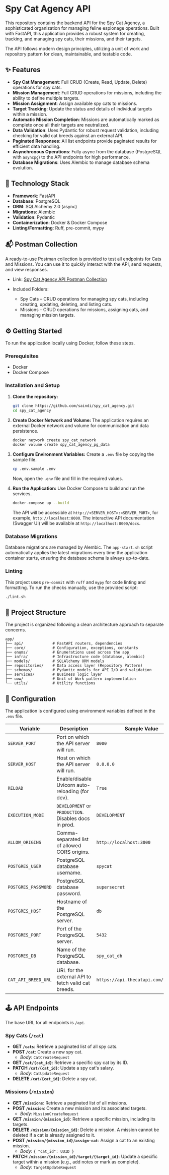# Spy Cat Agency API

This repository contains the backend API for the Spy Cat Agency, a sophisticated organization for managing feline espionage operations. Built with FastAPI, this application provides a robust system for creating, tracking, and managing spy cats, their missions, and their targets.

The API follows modern design principles, utilizing a unit of work and repository pattern for clean, maintainable, and testable code.

## ✨ Features

*   **Spy Cat Management**: Full CRUD (Create, Read, Update, Delete) operations for spy cats.
*   **Mission Management**: Full CRUD operations for missions, including the ability to define multiple targets.
*   **Mission Assignment**: Assign available spy cats to missions.
*   **Target Tracking**: Update the status and details of individual targets within a mission.
*   **Automatic Mission Completion**: Missions are automatically marked as complete once all their targets are neutralized.
*   **Data Validation**: Uses Pydantic for robust request validation, including checking for valid cat breeds against an external API.
*   **Paginated Responses**: All list endpoints provide paginated results for efficient data handling.
*   **Asynchronous Operations**: Fully async from the database (PostgreSQL with `asyncpg`) to the API endpoints for high performance.
*   **Database Migrations**: Uses Alembic to manage database schema evolution.

## 🚀 Technology Stack

*   **Framework**: FastAPI
*   **Database**: PostgreSQL
*   **ORM**: SQLAlchemy 2.0 (async)
*   **Migrations**: Alembic
*   **Validation**: Pydantic
*   **Containerization**: Docker & Docker Compose
*   **Linting/Formatting**: Ruff, pre-commit, mypy

## 📬 Postman Collection

A ready-to-use Postman collection is provided to test all endpoints for Cats and Missions. You can use it to quickly interact with the API, send requests, and view responses.

* Link: [Spy Cat Agency API Postman Collection](https://www.postman.com/gold-comet-981846/workspace/my-workspace/request/23607500-4a3db734-261a-4fdb-9271-740a7d80fc5e?action=share&creator=23607500&active-environment=23607500-56533e4c-403f-4f2a-8b3d-7382f4793ced)

* Included Folders:
  * Spy Cats – CRUD operations for managing spy cats, including creating, updating, deleting, and listing cats.
  * Missions – CRUD operations for missions, assigning cats, and managing mission targets.

## ⚙️ Getting Started

To run the application locally using Docker, follow these steps.

### Prerequisites

*   Docker
*   Docker Compose

### Installation and Setup

1.  **Clone the repository:**
    ```bash
    git clone https://github.com/saindi/spy_cat_agency.git
    cd spy_cat_agency
    ```

2.  **Create Docker Network and Volume:**
    The application requires an external Docker network and volume for communication and data persistence.
    ```bash
    docker network create spy_cat_network
    docker volume create spy_cat_agency_pg_data
    ```

3.  **Configure Environment Variables:**
    Create a `.env` file by copying the sample file.
    ```bash
    cp .env.sample .env
    ```
    Now, open the `.env` file and fill in the required values.

4.  **Run the Application:**
    Use Docker Compose to build and run the services.
    ```bash
    docker-compose up --build
    ```
    The API will be accessible at `http://<SERVER_HOST>:<SERVER_PORT>`, for example, `http://localhost:8000`. The interactive API documentation (Swagger UI) will be available at `http://localhost:8000/docs`.

### Database Migrations

Database migrations are managed by Alembic. The `app-start.sh` script automatically applies the latest migrations every time the application container starts, ensuring the database schema is always up-to-date.

### Linting

This project uses `pre-commit` with `ruff` and `mypy` for code linting and formatting. To run the checks manually, use the provided script:
```bash
./lint.sh
```

## 📂 Project Structure

The project is organized following a clean architecture approach to separate concerns.

```
app/
├── api/             # FastAPI routers, dependencies
├── core/            # Configuration, exceptions, constants
├── enums/           # Enumerations used across the app
├── infra/           # Infrastructure code (database, alembic)
├── models/          # SQLAlchemy ORM models
├── repositories/    # Data access layer (Repository Pattern)
├── schemas/         # Pydantic models for API I/O and validation
├── services/        # Business logic layer
├── uow/             # Unit of Work pattern implementation
└── utils/           # Utility functions
```

## 🔧 Configuration

The application is configured using environment variables defined in the `.env` file.

| Variable              | Description                                          | Sample Value         |
| --------------------- | ---------------------------------------------------- | -------------------- |
| `SERVER_PORT`         | Port on which the API server will run.               | `8000`               |
| `SERVER_HOST`         | Host on which the API server will run.               | `0.0.0.0`            |
| `RELOAD`              | Enable/disable Uvicorn auto-reloading (for dev).     | `True`               |
| `EXECUTION_MODE`      | `DEVELOPMENT` or `PRODUCTION`. Disables docs in prod.| `DEVELOPMENT`        |
| `ALLOW_ORIGINS`       | Comma-separated list of allowed CORS origins.        | `http://localhost:3000`|
| `POSTGRES_USER`       | PostgreSQL database username.                        | `spycat`             |
| `POSTGRES_PASSWORD`   | PostgreSQL database password.                        | `supersecret`        |
| `POSTGRES_HOST`       | Hostname of the PostgreSQL server.                   | `db`                 |
| `POSTGRES_PORT`       | Port of the PostgreSQL server.                       | `5432`               |
| `POSTGRES_DB`         | Name of the PostgreSQL database.                     | `spy_cat_db`         |
| `CAT_API_BREED_URL`   | URL for the external API to fetch valid cat breeds.  | `https://api.thecatapi.com/v1/breeds` |

## 🕹️ API Endpoints

The base URL for all endpoints is `/api`.

### Spy Cats (`/cat`)

*   **GET `/cats`**: Retrieve a paginated list of all spy cats.
*   **POST `/cat`**: Create a new spy cat.
    *   *Body*: `CatCreateRequest`
*   **GET `/cat/{cat_id}`**: Retrieve a specific spy cat by its ID.
*   **PATCH `/cat/{cat_id}`**: Update a spy cat's salary.
    *   *Body*: `CatUpdateRequest`
*   **DELETE `/cat/{cat_id}`**: Delete a spy cat.

### Missions (`/mission`)

*   **GET `/missions`**: Retrieve a paginated list of all missions.
*   **POST `/mission`**: Create a new mission and its associated targets.
    *   *Body*: `MissionCreateRequest`
*   **GET `/mission/{mission_id}`**: Retrieve a specific mission, including its targets.
*   **DELETE `/mission/{mission_id}`**: Delete a mission. A mission cannot be deleted if a cat is already assigned to it.
*   **POST `/mission/{mission_id}/assign-cat`**: Assign a cat to an existing mission.
    *   *Body*: `{ "cat_id": UUID }`
*   **PATCH `/mission/{mission_id}/target/{target_id}`**: Update a specific target within a mission (e.g., add notes or mark as complete).
    *   *Body*: `TargetUpdateRequest`
